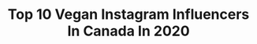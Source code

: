 ---
title: Top 10 Vegan Instagram Influencers In Canada In 2020
description: >-
  Find top vegan Instagram influencers in Canada in 2020. Most popular hashtags: #foryou #fyp #crueltyfreebeauty #quarantinelife.
platform: Instagram
profiles:
  - username: "lilmoonchildd"
    fullname: >-
      YASAMAN GHEIDI 🇨🇦/🇮🇷 YVR
    location: "Canada"
    followers: 132248
    engagement: 445
    commentsToLikes: 0.028813
    avatar: "https://scontent-lhr8-1.cdninstagram.com/v/t51.2885-19/s320x320/89262698_242916510049546_2989657139095535616_n.jpg?_nc_ht=scontent-lhr8-1.cdninstagram.com&_nc_ohc=ElFeENEoWX0AX9TyLYI&oh=d4eaaef12de514a298a3d9d696d8afd6&oe=5EBA24DC"
    verified: true
    hashtags: "#witchyvibes, #diycrafts, #veganbeautyblogger, #blackwoodcastle"
  - username: "50shadesofpink"
    fullname: >-
      🎀 annie miao ( 安寻 ) 🎀
    location: "Canada"
    followers: 54878
    engagement: 1408
    commentsToLikes: 0.015689
    avatar: "https://scontent-lhr8-1.cdninstagram.com/v/t51.2885-19/s320x320/83104244_2444866252497408_8414313387856494592_n.jpg?_nc_ht=scontent-lhr8-1.cdninstagram.com&_nc_ohc=fuodudR9mhYAX-Fhw5u&oh=cc8ae7c55937ed0a897d2aded92981f2&oe=5EB9C566"
    verified: false
    hashtags: "#myprimestudent, #modified, #fliptheswitch, #sugarthrillz"
  - username: "mr.benfield"
    fullname: >-
      Matt Benfield
    location: "Canada"
    followers: 99097
    engagement: 425
    commentsToLikes: 0.035169
    avatar: "https://scontent-lhr8-1.cdninstagram.com/v/t51.2885-19/s320x320/90719878_1077325629291528_8720563552701644800_n.jpg?_nc_ht=scontent-lhr8-1.cdninstagram.com&_nc_ohc=EroWXLNzjkoAX8lIH8u&oh=c13dc568e37fbf9b2ffe9bf75e4ea728&oe=5EBA6316"
    verified: false
    hashtags: "#xyzcba, #jumanji, #mykaseme, #funnydogs"
  - username: "dakadea"
    fullname: >-
      DakaDea
    location: "Canada"
    followers: 41449
    engagement: 771
    commentsToLikes: 0.036977
    avatar: "https://scontent-mad1-1.cdninstagram.com/v/t51.2885-19/s320x320/67748626_936383550034345_421163062821650432_n.jpg?_nc_ht=scontent-mad1-1.cdninstagram.com&_nc_ohc=z_PONFd4I5gAX93ltpu&oh=38e7b5615d55990b6d5f914ebbd0248a&oe=5EA324D5"
    verified: false
    hashtags: "#intotheunknown, #gaming, #gamergirl, #gaminglife"
  - username: "camillelabchuk"
    fullname: >-
      Camille Labchuk
    location: "Canada"
    followers: 5505
    engagement: 1121
    commentsToLikes: 0.078625
    avatar: "https://scontent-amt2-1.cdninstagram.com/v/t51.2885-19/s320x320/79963741_2553535068098585_6227523002322386944_n.jpg?_nc_ht=scontent-amt2-1.cdninstagram.com&_nc_ohc=F7ApJNuZaBEAX_AZee6&oh=0c6842d2c4761c282567aff576250717&oe=5EBBD1F5"
    verified: false
    hashtags: "#vegan, #veganpizza, #pizza, #veganjunkfood"
  - username: "wandering_free09"
    fullname: >-
      Angel 🇮🇪😇🇮🇪
    location: "Canada"
    followers: 9541
    engagement: 1028
    commentsToLikes: 0.023534
    avatar: "https://scontent-ams4-1.cdninstagram.com/v/t51.2885-19/s320x320/77024053_2884472638231773_9042826231799611392_n.jpg?_nc_ht=scontent-ams4-1.cdninstagram.com&_nc_ohc=t5PwnEPdPpkAX8SOu6a&oh=3307183257ac36de7fd5c356aadad7ab&oe=5EBB1D93"
    verified: false
    hashtags: "#sitecrew, #lovemyjob, #shitsgettingreal, #funtimes"
  - username: "shawna_bonana_"
    fullname: >-
      Shawna Marie
    location: "Canada"
    followers: 33498
    engagement: 546
    commentsToLikes: 0.042554
    avatar: "https://scontent-amt2-1.cdninstagram.com/v/t51.2885-19/s320x320/71926257_391930351699665_8768503475148423168_n.jpg?_nc_ht=scontent-amt2-1.cdninstagram.com&_nc_ohc=DxRjyvDBN94AX99MCVQ&oh=7dc152946d4e47940b0662018b91e2fd&oe=5EB80F0E"
    verified: false
    hashtags: "#myneckofthewoods, #october, #unconditionallove, #staycalmanddrinkwine"
  - username: "madyschotchenko"
    fullname: >-
      Mady Schotchenko
    location: "Canada"
    followers: 2487
    engagement: 1683
    commentsToLikes: 0.059853
    avatar: "https://scontent-lhr8-1.cdninstagram.com/v/t51.2885-19/s320x320/88124225_603040720247622_8773255139201908736_n.jpg?_nc_ht=scontent-lhr8-1.cdninstagram.com&_nc_ohc=qGUa_AVRG_MAX_Ekh7J&oh=182692349924b606695b1f80761e9d87&oe=5EBC2585"
    verified: false
    hashtags: ""
  - username: "_mermaidmaddie"
    fullname: >-
      not your average mermaid
    location: "Canada"
    followers: 2202
    engagement: 1289
    commentsToLikes: 0.179431
    avatar: "https://scontent-ssn1-1.cdninstagram.com/v/t51.2885-19/s320x320/91404008_155039852394628_4277990720503021568_n.jpg?_nc_ht=scontent-ssn1-1.cdninstagram.com&_nc_ohc=dyJHhoLkynkAX9qPj6z&oh=f3b253ce56981bc44fb7cc049a7afee8&oe=5EB2CC41"
    verified: false
    hashtags: "#mytribemyvibe, #freelancemodel, #cleanbeautyblogger, #babeswhohustle"
  - username: "imjessicadawn"
    fullname: >-
      Jessica Dawn🌹
    location: "Canada"
    followers: 31658
    engagement: 157
    commentsToLikes: 0.044276
    avatar: "https://scontent-lhr8-1.cdninstagram.com/v/t51.2885-19/s320x320/90091723_502483820639826_6863261265452597248_n.jpg?_nc_ht=scontent-lhr8-1.cdninstagram.com&_nc_ohc=2slFgcWhVhoAX-Ci8IK&oh=4c946ac39860fc8557a30d69e1c8b138&oe=5EBC3A0B"
    verified: false
    hashtags: "#wongmania, #recap"
---